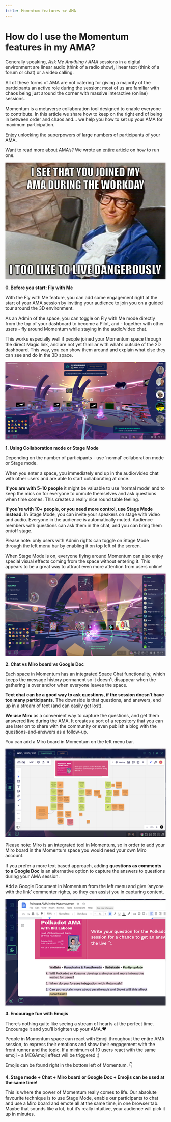 ```yaml
---
title: Momentum features <> AMA
---
```


# How do I use the Momentum features in my AMA?


Generally speaking, *Ask Me Anything / AMA* sessions in a digital environment are linear audio (think of a radio show), linear text (think of a forum or chat) or a video calling. 

All of these forms of AMA are not catering for giving a majority of the participants an active role during the session; most of us are familiar with chaos being just around the corner with massive interactive (online) sessions.

Momentum is a ~~metaverse~~ collaboration tool designed to enable everyone to contribute. In this article we share how to keep on the right end of being in between order and chaos and… we help you how to set up your AMA for maximum participation.

Enjoy unlocking the superpowers of large numbers of participants of your AMA.

Want to read more about AMA’s? We wrote an [entire article](https://myodyssey.medium.com/how-to-run-an-ask-me-anything-ama-session-the-odyssey-method-2e654ddee822) on how to run one.

![Meme](ama.png)

**0\. Before you start: Fly with Me**

With the Fly with Me feature, you can add some engagement right at the start of your AMA session by inviting your audience to join you on a guided tour around the 3D environment.

As an Admin of the space, you can toggle on Fly with Me mode directly from the top of your dashboard to become a Pilot, and - together with other users - fly around Momentum while staying in the audio/video chat.

This works especially well if people joined your Momentum space through the direct Magic link, and are not yet familiar with what’s outside of the 2D dashboard. This way, you can show them around and explain what else they can see and do in the 3D space.

![Flywith](flywith.png)

**1\. Using Collaboration mode or Stage Mode**

Depending on the number of participants - use ‘normal’ collaboration mode or Stage mode.

When you enter a space, you immediately end up in the audio/video chat with other users and are able to start collaborating at once.

**If you are with 5-10 people** it might be valuable to use ‘normal mode’ and to keep the mics on for everyone to unmute themselves and ask questions when time comes. This creates a really nice round table feeling.

**If you’re with 10+ people, or you need more control, use Stage Mode instead.** In Stage Mode, you can invite your speakers on stage with video and audio. Everyone in the audience is automatically muted. Audience members with questions can ask them in the chat, and you can bring them on/off stage.

Please note: only users with Admin rights can toggle on Stage Mode through the left menu bar by enabling it on top left of the screen.

When Stage Mode is on, everyone flying around Momentum can also enjoy special visual effects coming from the space without entering it. This appears to be a great way to attract even more attention from users online!

![Loungestage](loungestage.png)

**2\. Chat vs Miro board vs Google Doc**

Each space in Momentum has an integrated Space Chat functionality, which keeps the message history permanent so it doesn't disappear when the gathering is over and/or when everyone leaves the space.

**Text chat can be a good way to ask questions, if the session doesn’t have too many participants.** The downside is that questions, and answers, end up in a stream of text (and can easily get lost).

**We use Miro** as a convenient way to capture the questions, and get them answered live during the AMA. It creates a sort of a repository that you can use later on to share with the community or even publish a blog with the questions-and-answers as a follow-up.

You can add a Miro board in Momentum on the left menu bar.

![Amamiro2](amamiro2.png)

Please note:
Miro is an integrated tool in Momentum, so in order to add your Miro board in the Momentum space you would need your own Miro account.

If you prefer a more text based approach, adding **questions as comments to a Google Doc** is an alternative option to capture the answers to questions during your AMA session.

Add a Google Document in Momentum from the left menu and give ‘anyone with the link’ commenter rights, so they can assist you in capturing content.

![Docs2](docs2.png)

**3\. Encourage fun with Emojis**

There’s nothing quite like seeing a stream of hearts at the perfect time. Encourage it and you’ll brighten up your AMA.♥️

People in Momentum space can react with Emoji throughout the entire AMA session, to express their emotions and show their engagement with the front runner and the topic. If a minimum of 10 users react with the same emoji - a MEGAmoji effect will be triggered ;)

Emojis can be found right in the bottom left of Momentum. 👇

**4\. Stage mode + Chat + Miro board or Google Doc + Emojis can be used at the same time!**

This is where the power of Momentum really comes to life. Our absolute favourite technique is to use Stage Mode, enable our participants to chat and use a Miro board and emote all at the same time, in one browser tab. Maybe that sounds like a lot, but it’s really intuitive, your audience will pick it up in minutes.

